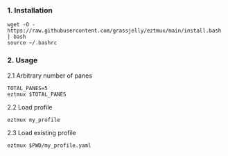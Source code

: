 ### 1. Installation
```
wget -O - https://raw.githubusercontent.com/grassjelly/eztmux/main/install.bash | bash
source ~/.bashrc
```

### 2. Usage
2.1 Arbitrary number of panes
```
TOTAL_PANES=5
eztmux $TOTAL_PANES
```
2.2 Load profile
```
eztmux my_profile
```

2.3 Load existing profile
```
eztmux $PWD/my_profile.yaml
```
